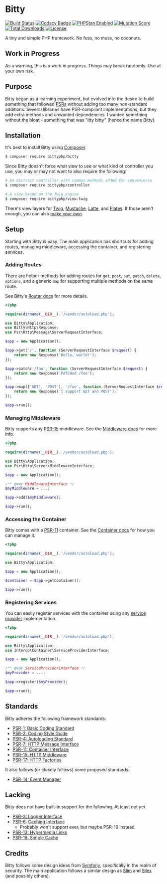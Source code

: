 # Bitty

[![Build Status](https://travis-ci.org/bittyphp/bitty.svg?branch=master)](https://travis-ci.org/bittyphp/bitty)
[![Codacy Badge](https://api.codacy.com/project/badge/Coverage/e4d6cdab063548db9a00bd616cf992a0)](https://www.codacy.com/app/bittyphp/bitty)
[![PHPStan Enabled](https://img.shields.io/badge/PHPStan-enabled-brightgreen.svg?style=flat)](https://github.com/phpstan/phpstan)
[![Mutation Score](https://badge.stryker-mutator.io/github.com/bittyphp/bitty/master)](https://infection.github.io)
[![Total Downloads](https://poser.pugx.org/bittyphp/bitty/downloads)](https://packagist.org/packages/bittyphp/bitty)
[![License](https://poser.pugx.org/bittyphp/bitty/license)](https://packagist.org/packages/bittyphp/bitty)

A tiny and simple PHP framework. No fuss, no muss, no coconuts.

## Work in Progress

As a warning, this is a work in progress. Things may break randomly. Use at your own risk.

## Purpose

Bitty began as a learning experiment, but evolved into the desire to build something that followed [PSRs](https://www.php-fig.org/psr/) without adding too many non-standard additions. Several libraries have PSR-compliant implementations, but they add extra methods and unwanted dependencies. I wanted something without the bloat - something that was "itty bitty" (hence the name Bitty).

## Installation

It's best to install Bitty using [Composer](https://getcomposer.org/).

```sh
$ composer require bittyphp/bitty
```

Since Bitty doesn't force what view to use or what kind of controller you use, you may or may not want to also require the following:

```sh
# An abstract controller with common methods added for convenience
$ composer require bittyphp/controller

# A view based on the Twig engine
$ composer require bittyphp/view-twig
```

There's view layers for [Twig](https://github.com/bittyphp/view-twig), [Mustache](https://github.com/bittyphp/view-mustache), [Latte](https://github.com/bittyphp/view-latte), and [Plates](https://github.com/bittyphp/view-plates). If those aren't enough, you can also [make your own](https://github.com/bittyphp/view).

## Setup

Starting with Bitty is easy. The main application has shortcuts for adding routes, managing middleware, accessing the container, and registering services.

### Adding Routes

There are helper methods for adding routes for `get`, `post`, `put`, `patch`, `delete`, `options`, and a generic `map` for supporting multiple methods on the same route.

See Bitty's [Router docs](https://github.com/bittyphp/router) for more details.

```php
<?php

require(dirname(__DIR__).'/vendor/autoload.php');

use Bitty\Application;
use Bitty\Http\Response;
use Psr\Http\Message\ServerRequestInterface;

$app = new Application();

$app->get('/', function (ServerRequestInterface $request) {
    return new Response('Hello, world!');
});

$app->patch('/foo', function (ServerRequestInterface $request) {
    return new Response('PATCHed /foo');
});

$app->map(['GET', 'POST'], '/foo', function (ServerRequestInterface $request) {
    return new Response('I support GET and POST');
});

$app->run();

```

### Managing Middleware

Bitty supports any [PSR-15](http://www.php-fig.org/psr/psr-15/) middleware. See the [Middleware docs](https://github.com/bittyphp/middleware) for more info.

```php
<?php

require(dirname(__DIR__).'/vendor/autoload.php');

use Bitty\Application;
use Psr\Http\Server\MiddlewareInterface;

$app = new Application();

/** @var MiddlewareInterface */
$myMiddleware = ...;

$app->add($myMiddleware);

$app->run();

```

### Accessing the Container

Bitty comes with a [PSR-11](http://www.php-fig.org/psr/psr-11/) container. See the [Container docs](https://github.com/bittyphp/container) for how you can manage it.

```php
<?php

require(dirname(__DIR__).'/vendor/autoload.php');

use Bitty\Application;

$app = new Application();

$container = $app->getContainer();

$app->run();

```

### Registering Services

You can easily register services with the container using any [service provider](https://github.com/container-interop/service-provider) implementation.

```php
<?php

require(dirname(__DIR__).'/vendor/autoload.php');

use Bitty\Application;
use Interop\Container\ServiceProviderInterface;

$app = new Application();

/** @var ServiceProviderInterface */
$myProvider = ...;

$app->register($myProvider);

$app->run();

```

## Standards

Bitty adheres the following framework standards:

- [PSR-1: Basic Coding Standard](http://www.php-fig.org/psr/psr-1/)
- [PSR-2: Coding Style Guide](http://www.php-fig.org/psr/psr-2/)
- [PSR-4: Autoloading Standard](http://www.php-fig.org/psr/psr-4/)
- [PSR-7: HTTP Message Interface](http://www.php-fig.org/psr/psr-7/)
- [PSR-11: Container Interface](http://www.php-fig.org/psr/psr-11/)
- [PSR-15: HTTP Middleware](http://www.php-fig.org/psr/psr-15/)
- [PSR-17: HTTP Factories](http://www.php-fig.org/psr/psr-17/)

It also follows (or closely follows) some proposed standards:

- [PSR-14: Event Manager](https://github.com/php-fig/fig-standards/blob/master/proposed/event-manager.md)

## Lacking

Bitty does not have built-in support for the following. At least not yet.

- [PSR-3: Logger Interface](http://www.php-fig.org/psr/psr-3/)
- [PSR-6: Caching Interface](http://www.php-fig.org/psr/psr-6/)
  - Probably won't support ever, but maybe PSR-16 instead.
- [PSR-13: Hypermedia Links](http://www.php-fig.org/psr/psr-13/)
- [PSR-16: Simple Cache](http://www.php-fig.org/psr/psr-16/)

## Credits

Bitty follows some design ideas from [Symfony](https://symfony.com/), specifically in the realm of security. The main application follows a similar design as [Slim](https://www.slimframework.com/) and [Silex](https://silex.symfony.com/) (and possibly others).
